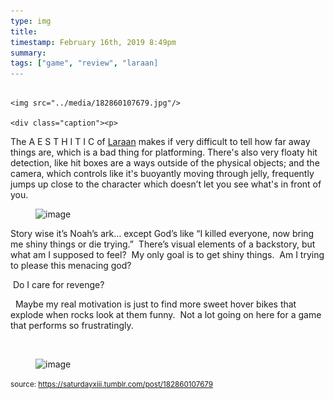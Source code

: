 ```yaml
---
type: img
title: 
timestamp: February 16th, 2019 8:49pm
summary: 
tags: ["game", "review", "laraan]
---
```


                
                
                
                                                                                        <img src="../media/182860107679.jpg"/>
                                                                                          <div class="caption"><p>

The A E S T H I T I C of <a href="https://store.steampowered.com/app/493710/Laraan/" target="_blank">Laraan</a> makes if very difficult to tell how far away things are, which is a bad thing for platforming. There's also very floaty hit detection, like hit boxes are a ways outside of the physical objects; and the camera, which controls like it's buoyantly moving through jelly, frequently jumps up close to the character which doesn’t let you see what's in front of you. </p><figure data-orig-width="500" data-orig-height="339" class="tmblr-full"><img src="https://64.media.tumblr.com/44f5fac3b2993827cf28ae41667330fc/tumblr_inline_pn1yntEaV31rnrp45_540.gif" alt="image" data-orig-width="500" data-orig-height="339"/></figure><p>Story wise it’s Noah’s ark&hellip; except God’s like “I killed everyone, now bring me shiny things or die trying.”  There’s visual elements of a backstory, but what am I supposed to feel?  My only goal is to get shiny things.  Am I trying to please this menacing god?

  Do I care for revenge?

  Maybe my real motivation is just to find more sweet hover bikes that explode when rocks look at them funny.  Not a lot going on here for a game that performs so frustratingly.

<br/></p><figure data-orig-width="500" data-orig-height="400" class="tmblr-full"><img src="https://64.media.tumblr.com/38dff7f0616f3a96cceea172a6c5afe5/tumblr_inline_pn1yutYMAs1rnrp45_540.gif" alt="image" data-orig-width="500" data-orig-height="400"/></figure> </div>
                                    
                
                
                
                
                                
<small>source: https://saturdayxiii.tumblr.com/post/182860107679</small>